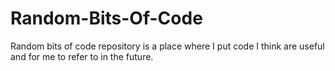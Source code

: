 Random-Bits-Of-Code
===================

Random bits of code repository is a place where I put code I think are useful and for me to refer to in the future.
